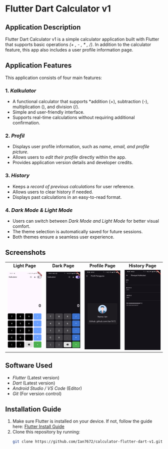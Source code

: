 # Flutter Dart Calculator v1  

## Application Description  
Flutter Dart Calculator v1 is a simple calculator application built with Flutter that supports basic operations *(+ , - , * , /)*. In addition to the calculator feature, this app also includes a user profile information page.  

## Application Features  

This application consists of four main features:  

### 1. *Kalkulator*  
- A functional calculator that supports *addition (+), subtraction (-), multiplication (), and division (/).  
- Simple and user-friendly interface.  
- Supports real-time calculations without requiring additional confirmation.  

### 2. *Profil*  
- Displays user profile information, such as *name, email, and profile picture*.  
- Allows users to *edit their profile* directly within the app.  
- Provides application version details and developer credits.  

### 3. *History*  
- Keeps a *record of previous calculations* for user reference.  
- Allows users to clear history if needed.  
- Displays past calculations in an easy-to-read format.  

### 4. *Dark Mode & Light Mode*  
- Users can switch between *Dark Mode and Light Mode* for better visual comfort.  
- The theme selection is automatically saved for future sessions.  
- Both themes ensure a seamless user experience.

## Screenshots  

<table>
  <tr>
    <td align="center"><b>Light Page</b></td>
    <td align="center"><b>Dark Page</b></td>
    <td align="center"><b>Profile Page</b></td>
    <td align="center"><b>History Page</b></td>
  </tr>
  <tr>
    <td><img src="assets/Screenshot_20250320-202103_Calculator.png" width="150"></td>
    <td><img src="assets/Screenshot_20250320-202527_Calculator.png" width="150"></td>
    <td><img src="assets/Screenshot_20250320-202622_Calculator.png" width="150"></td>
    <td><img src="assets/Screenshot_20250320-202701_Calculator.png" width="150"></td>
  </tr>
</table>

## Software Used  
- *Flutter* (Latest version)  
- *Dart* (Latest version)  
- *Android Studio / VS Code* (Editor)  
- *Git* (For version control)  

## Installation Guide  
1. Make sure Flutter is installed on your device. If not, follow the guide here: [Flutter Install Guide](https://docs.flutter.dev/get-started/install)  
2. Clone this repository by running:  
   ```sh
   git clone https://github.com/Ian7672/calculator-flutter-dart-v1.git
